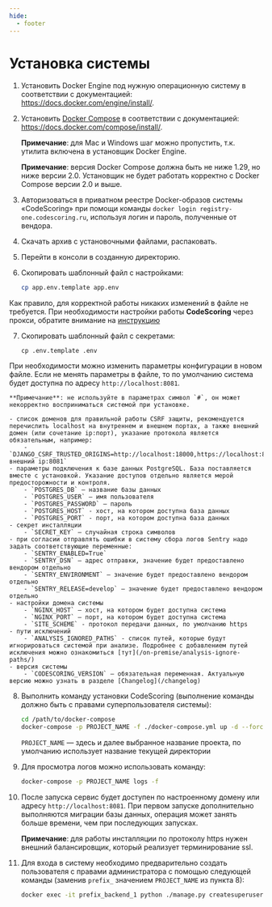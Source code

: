 ```yaml
---
hide:
  - footer
---
```

# Установка системы

1. Установить Docker Engine под нужную операционную систему в соответствии с документацией: <https://docs.docker.com/engine/install/>.
2. Установить [Docker Compose](https://github.com/docker/compose/releases/tag/1.29.2) в соответствии с документацией: <https://docs.docker.com/compose/install/>.

    **Примечание**: для Mac и Windows шаг можно пропустить, т.к. утилита включена в установщик Docker Engine.

    **Примечание**: версия Docker Compose должна быть не ниже 1.29, но ниже версии 2.0. Установщик не будет работать корректно с Docker Compose версии 2.0 и выше.

3. Авторизоваться в приватном реестре Docker-образов системы «CodeScoring» при помощи команды `docker login registry-one.codescoring.ru`, используя логин и пароль, полученные от вендора.
4. Скачать архив с установочными файлами, распаковать.
5. Перейти в консоли в созданную директорию.
6. Скопировать шаблонный файл с настройками: 

    ```bash
    cp app.env.template app.env
    ```
Как правило, для корректной работы никаких изменений в файле не требуется. При необходимости настройки работы **CodeScoring** через прокси, обратите внимание на [инструкцию](/on-premise/proxy)


7. Скопировать шаблонный файл с секретами:

    ```
    cp .env.template .env
    ```
При необходимости можно изменить параметры конфигурации в новом файле.
Если не менять параметры в файле, то по умолчанию система будет доступна по адресу `http://localhost:8081`.

    **Примечание**: не используйте в параметрах символ `#`, он может некорректно восприниматься системой при установке.

    - список доменов для правильной работы CSRF защиты, рекомендуется перечислить localhost на внутреннем и внешнем портах, а также внешний домен (или сочетание ip:порт), указание протокола является обязательным, например:
        - `DJANGO_CSRF_TRUSTED_ORIGINS=http://localhost:18000,https://localhost:8081,https://внешний ip:8081`
    - параметры подключения к базе данных PostgreSQL. База поставляется вместе с установкой. Указание доступов отдельно является мерой предосторожности и контроля.
        - `POSTGRES_DB` — название базы данных
        - `POSTGRES_USER` — имя пользователя
        - `POSTGRES_PASSWORD` — пароль
        - `POSTGRES_HOST` - хост, на котором доступна база данных
        - `POSTGRES_PORT` - порт, на котором доступна база данных
    - секрет инсталляции
        - `SECRET_KEY` — случайная строка символов
    - при согласии отправлять ошибки в систему сбора логов Sentry надо задать соответствующие переменные:
        - `SENTRY_ENABLED=True`
        - `SENTRY_DSN` — адрес отправки, значение будет предоставлено вендором отдельно
        - `SENTRY_ENVIRONMENT` — значение будет предоставлено вендором отдельно
        - `SENTRY_RELEASE=develop` — значение будет предоставлено вендором отдельно
    - настройки домена системы
        - `NGINX_HOST` — хост, на котором будет доступна система
        - `NGINX_PORT` — порт, на котором будет доступна система
        - `SITE_SCHEME` - протокол передачи данных, по умолчанию https
    - пути исключений
        - `ANALYSIS_IGNORED_PATHS` - список путей, которые будут игнорироваться системой при анализе. Подробнее с добавлением путей исключения можно ознакомиться [тут](/on-premise/analysis-ignore-paths/)
    - версия системы
        - `CODESCORING_VERSION` – обязательная переменная. Актуальную версию можно узнать в разделе [Changelog](/changelog)

8. Выполнить команду установки CodeScoring (выполнение команды должно быть с правами суперпользователя системы):

    ```bash
    cd /path/to/docker-compose
    docker-compose -p PROJECT_NAME -f ./docker-compose.yml up -d --force-recreate --remove-orphans
    ```

    `PROJECT_NAME` — здесь и далее выбранное название проекта, по умолчанию использует название текущей директории

9. Для просмотра логов можно использовать команду:

    ```bash
    docker-compose -p PROJECT_NAME logs -f
    ```

10. После запуска сервис будет доступен по настроенному домену или адресу `http://localhost:8081`. При первом запуске дополнительно выполняются миграции базы данных, операция может занять больше времени, чем при последующих запусках.

    **Примечание**: для работы инсталляции по протоколу https нужен внешний балансировщик, который реализует терминирование ssl.

11. Для входа в систему необходимо предварительно создать пользователя с правами администратора с помощью следующей команды (заменив `prefix_` значением `PROJECT_NAME` из пункта 8):

    ```bash
    docker exec -it prefix_backend_1 python ./manage.py createsuperuser
    ```